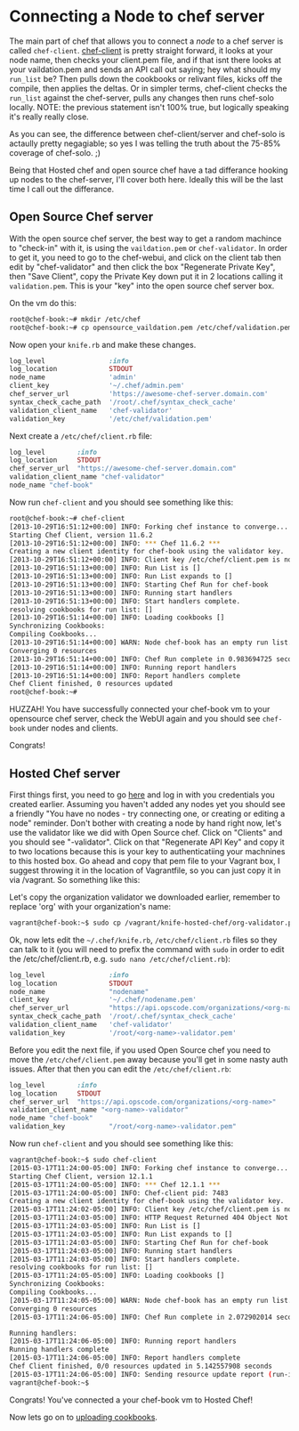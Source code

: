 # Connecting a Node to chef server

The main part of chef that allows you to connect a _node_ to a chef server is called `chef-client`. [chef-client](http://docs.opscode.com/chef_client.html) is pretty straight forward, it looks at your node name, then checks your client.pem file, and if that isnt there looks at your vaildation.pem and sends an API call out saying; hey what should my `run_list` be? Then pulls down the cookbooks or relivant files, kicks off the compile, then applies the deltas. Or in simpler terms, chef-client checks the `run_list` against the chef-server, pulls any changes then runs chef-solo locally. NOTE: the previous statement isn't 100% true, but logically speaking it's really really close.

As you can see, the difference between chef-client/server and chef-solo is actaully pretty negagiable; so yes I was telling the truth about the 75-85% coverage of chef-solo. ;)

Being that Hosted chef and open source chef have a tad differance hooking up nodes to the chef-server, I'll cover both here. Ideally this will be the last time I call out the differance.

## Open Source Chef server

With the open source chef server, the best way to get a random machince to "check-in" with it, is using the `vaildation.pem` or `chef-validator`. In order to get it, you need to go to the chef-webui, and click on the client tab  then edit by "chef-validator" and then click the box "Regenerate Private Key", then "Save Client", copy the Private Key down put it in 2 locations calling it `validation.pem`. This is your "key" into the open source chef server box.

On the vm do this:

```bash
root@chef-book:~# mkdir /etc/chef
root@chef-book:~# cp opensource_vaildation.pem /etc/chef/validation.pem
```

Now open your `knife.rb` and make these changes.

```ruby
log_level                :info
log_location             STDOUT
node_name                'admin'
client_key               '~/.chef/admin.pem'
chef_server_url          'https://awesome-chef-server.domain.com'
syntax_check_cache_path  '/root/.chef/syntax_check_cache'
validation_client_name   'chef-validator'
validation_key           '/etc/chef/validation.pem'
```

Next create a `/etc/chef/client.rb` file:

```ruby
log_level        :info
log_location     STDOUT
chef_server_url  "https://awesome-chef-server.domain.com"
validation_client_name "chef-validator"
node_name "chef-book"
```

Now run `chef-client` and you should see something like this:

```bash
root@chef-book:~# chef-client
[2013-10-29T16:51:12+00:00] INFO: Forking chef instance to converge...
Starting Chef Client, version 11.6.2
[2013-10-29T16:51:12+00:00] INFO: *** Chef 11.6.2 ***
Creating a new client identity for chef-book using the validator key.
[2013-10-29T16:51:12+00:00] INFO: Client key /etc/chef/client.pem is not present - registering
[2013-10-29T16:51:13+00:00] INFO: Run List is []
[2013-10-29T16:51:13+00:00] INFO: Run List expands to []
[2013-10-29T16:51:13+00:00] INFO: Starting Chef Run for chef-book
[2013-10-29T16:51:13+00:00] INFO: Running start handlers
[2013-10-29T16:51:13+00:00] INFO: Start handlers complete.
resolving cookbooks for run list: []
[2013-10-29T16:51:14+00:00] INFO: Loading cookbooks []
Synchronizing Cookbooks:
Compiling Cookbooks...
[2013-10-29T16:51:14+00:00] WARN: Node chef-book has an empty run list.
Converging 0 resources
[2013-10-29T16:51:14+00:00] INFO: Chef Run complete in 0.983694725 seconds
[2013-10-29T16:51:14+00:00] INFO: Running report handlers
[2013-10-29T16:51:14+00:00] INFO: Report handlers complete
Chef Client finished, 0 resources updated
root@chef-book:~#
```

HUZZAH! You have successfully connected your chef-book vm to your opensource chef server, check the WebUI again and you should see `chef-book` under nodes and clients.

Congrats!

## Hosted Chef server

First things first, you need to go [here](https://manage.opscode.com/login) and log in with you credentials you created earlier. Assuming you haven't added any nodes yet you should see a friendly "You have no nodes - try connecting one, or creating or editing a node" reminder. Don't bother with creating a node by hand right now, let's use the validator like we did with Open Source chef. Click on "Clients" and you should see "<your-org-name>-validator". Click on that "Regenerate API Key" and copy it to two locations because this is your key to authenticatiing your machnines to this hosted box.
Go ahead and copy that pem file to your Vagrant box, I suggest throwing it in the location of Vagrantfile, so you can just copy it in via /vagrant. So something like this:

Let's copy the organization validator we downloaded earlier, remember to replace 'org' with your organization's name:

```bash
vagrant@chef-book:~$ sudo cp /vagrant/knife-hosted-chef/org-validator.pem /root/
```

Ok, now lets edit the `~/.chef/knife.rb`, `/etc/chef/client.rb` files so they can talk to it (you will need to prefix the command with `sudo` in order to edit the /etc/chef/client.rb, e.g. `sudo nano /etc/chef/client.rb`):

```ruby
log_level                :info
log_location             STDOUT
node_name                "nodename"
client_key               '~/.chef/nodename.pem'
chef_server_url          "https://api.opscode.com/organizations/<org-name>"
syntax_check_cache_path  '/root/.chef/syntax_check_cache'
validation_client_name   'chef-validator'
validation_key           '/root/<org-name>-validator.pem'
```

Before you edit the next file, if you used Open Source chef you need to move the `/etc/chef/client.pem` away because you'll get in some nasty auth issues. After that then you can edit the `/etc/chef/client.rb`:

```ruby
log_level        :info
log_location     STDOUT
chef_server_url  "https://api.opscode.com/organizations/<org-name>"
validation_client_name "<org-name>-validator"
node_name "chef-book"
validation_key           "/root/<org-name>-validator.pem"
```

Now run `chef-client` and you should see something like this:

```bash
vagrant@chef-book:~$ sudo chef-client
[2015-03-17T11:24:00-05:00] INFO: Forking chef instance to converge...
Starting Chef Client, version 12.1.1
[2015-03-17T11:24:00-05:00] INFO: *** Chef 12.1.1 ***
[2015-03-17T11:24:00-05:00] INFO: Chef-client pid: 7483
Creating a new client identity for chef-book using the validator key.
[2015-03-17T11:24:02-05:00] INFO: Client key /etc/chef/client.pem is not present - registering
[2015-03-17T11:24:03-05:00] INFO: HTTP Request Returned 404 Object Not Found: error
[2015-03-17T11:24:03-05:00] INFO: Run List is []
[2015-03-17T11:24:03-05:00] INFO: Run List expands to []
[2015-03-17T11:24:03-05:00] INFO: Starting Chef Run for chef-book
[2015-03-17T11:24:03-05:00] INFO: Running start handlers
[2015-03-17T11:24:03-05:00] INFO: Start handlers complete.
resolving cookbooks for run list: []
[2015-03-17T11:24:05-05:00] INFO: Loading cookbooks []
Synchronizing Cookbooks:
Compiling Cookbooks...
[2015-03-17T11:24:05-05:00] WARN: Node chef-book has an empty run list.
Converging 0 resources
[2015-03-17T11:24:06-05:00] INFO: Chef Run complete in 2.072902014 seconds

Running handlers:
[2015-03-17T11:24:06-05:00] INFO: Running report handlers
Running handlers complete
[2015-03-17T11:24:06-05:00] INFO: Report handlers complete
Chef Client finished, 0/0 resources updated in 5.142557908 seconds
[2015-03-17T11:24:06-05:00] INFO: Sending resource update report (run-id: d1e86db6-4df9-423e-b521-f212fecf8ad6)
vagrant@chef-book:~$
```

Congrats! You've connected a your chef-book vm to Hosted Chef!

Now lets go on to [uploading cookbooks](../part4/12-uploading-running-chef-client.md).
